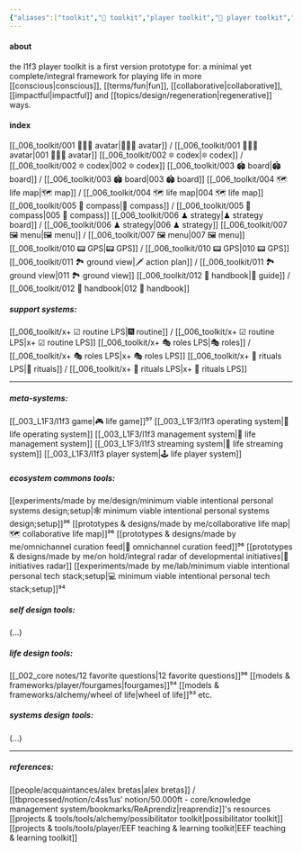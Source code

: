 ```yaml
---
{"aliases":["toolkit","🧰 toolkit","player toolkit","🧰 player toolkit","l1f3 player toolkit","🧰 l1f3 player toolkit","life player toolkit","🧰 life player toolkit","L1F3 player toolkit"],"created in":"2022-01-28T09:51:51-03:00","last tended to":"2024-09-29T14:25:40-03:00","tags":["prototype","🌿","selfmanagement","player","l1f3"],"dg-publish":true,"notestage":["🌿"],"created":"2022-01-28T09:51:51.329-03:00","updated":"2025-07-06T19:07:47.556-03:00","relevancescore":97,"permalink":"/006-toolkit/000-l1f3-player-toolkit/","dgPassFrontmatter":true}
---
```


#### about

the l1f3 player toolkit is a first version prototype for: a minimal yet complete/integral framework for playing life in more [[conscious\|conscious]], [[terms/fun\|fun]], [[collaborative\|collaborative]], [[impactful\|impactful]] and [[topics/design/regeneration\|regenerative]] ways.

#### index

[[_006_toolkit/001 👨🏻‍🎤 avatar\|👨🏻‍🎤 avatar]] / [[_006_toolkit/001 👨🏻‍🎤 avatar\|001 👨🏻‍🎤 avatar]]
[[_006_toolkit/002 🔯 codex\|🔯 codex]] / [[_006_toolkit/002 🔯 codex\|002 🔯 codex]]
[[_006_toolkit/003 🏟 board\|🏟 board]] / [[_006_toolkit/003 🏟 board\|003 🏟 board]]
[[_006_toolkit/004 🗺 life map\|🗺 map]] / [[_006_toolkit/004 🗺 life map\|004 🗺 life map]]
[[_006_toolkit/005 🧭 compass\|🧭 compass]] / [[_006_toolkit/005 🧭 compass\|005 🧭 compass]]
[[_006_toolkit/006 ♟ strategy\|♟ strategy board]] / [[_006_toolkit/006 ♟ strategy\|006 ♟ strategy]]
[[_006_toolkit/007 🖼 menu\|🖼 menu]] / [[_006_toolkit/007 🖼 menu\|007 🖼 menu]]
[[_006_toolkit/010 📟 GPS\|📟 GPS]] / [[_006_toolkit/010 📟 GPS\|010 📟 GPS]]
[[_006_toolkit/011 🏞 ground view\|🗡 action plan]] / [[_006_toolkit/011 🏞 ground view\|011 🏞 ground view]]
[[_006_toolkit/012 📓 handbook\|📓 guide]] / [[_006_toolkit/012 📓 handbook\|012 📓 handbook]]

##### support systems:
[[_006_toolkit/x+ ☑ routine LPS\|🎆 routine]] / [[_006_toolkit/x+ ☑ routine LPS\|x+ ☑ routine LPS]]
[[_006_toolkit/x+ 🎭 roles LPS\|🎭 roles]] / [[_006_toolkit/x+ 🎭 roles LPS\|x+ 🎭 roles LPS]]
[[_006_toolkit/x+ 📿 rituals LPS\|📿 rituals]] / [[_006_toolkit/x+ 📿 rituals LPS\|x+ 📿 rituals LPS]]

---
##### meta-systems:

[[_003_L1F3/l1f3 game\|🎮 life game]]⁹⁷
[[_003_L1F3/l1f3 operating system\|🌌 life operating system]]
[[_003_L1F3/l1f3 management system\|🧠 life management system]]
[[_003_L1F3/l1f3 streaming system\|🎥 life streaming system]]
[[_003_L1F3/l1f3 player system\|🕹 life player system]]

##### ecosystem commons tools:

[[experiments/made by me/design/minimum viable intentional personal systems design;setup\|🕸 minimum viable intentional personal systems design;setup]]⁹⁶
[[prototypes & designs/made by me/collaborative life map\|🗺 collaborative life map]]⁹⁶
[[prototypes & designs/made by me/omnichannel curation feed\|📲 omnichannel curation feed]]⁹⁶
[[prototypes & designs/made by me/on hold/integral radar of developmental initiatives\|📡 initiatives radar]]
[[experiments/made by me/lab/minimum viable intentional personal tech stack;setup\|💻 minimum viable intentional personal tech stack;setup]]⁹⁴

##### self design tools:

(...)
##### life design tools:

[[_002_core notes/12 favorite questions\|12 favorite questions]]⁹⁶
[[models & frameworks/player/fourgames\|fourgames]]⁹⁴
[[models & frameworks/alchemy/wheel of life\|wheel of life]]⁹³
etc.
##### systems design tools:

(...)

---
##### references:
[[people/acquaintances/alex bretas\|alex bretas]] / [[tbprocessed/notion/c4ss1us’ notion/50.000ft - core/knowledge management system/bookmarks/ReAprendiz\|reaprendiz]]'s resources
[[projects & tools/tools/alchemy/possibilitator toolkit\|possibilitator toolkit]]
[[projects & tools/tools/player/EEF teaching & learning toolkit\|EEF teaching & learning toolkit]]